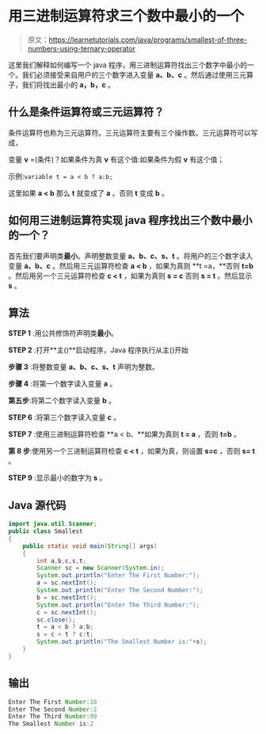 # 用三进制运算符求三个数中最小的一个

> 原文：<https://learnetutorials.com/java/programs/smallest-of-three-numbers-using-ternary-operator>

这里我们解释如何编写一个 java 程序，用三进制运算符找出三个数字中最小的一个。我们必须接受来自用户的三个数字进入变量 **a、b、c** 。然后通过使用三元算子，我们将找出最小的 **a，b，c** 。

## 什么是条件运算符或三元运算符？

条件运算符也称为三元运算符。三元运算符主要有三个操作数。三元运算符可以写成，

变量 **v** =(条件)？如果条件为真 **v** 有这个值:如果条件为假 **v** 有这个值；

示例:`variable t = a < b ? a:b;`

这里如果 **a < b** 那么 **t** 就变成了 **a** 。否则 **t** 变成 **b** 。

## 如何用三进制运算符实现 java 程序找出三个数中最小的一个？

首先我们要声明类**最小**。声明整数变量 **a、b、c、s、t** 。将用户的三个数字读入变量 **a、b、c** 。然后用三元运算符检查 **a < b** ，如果为真则 **t =a，**否则 **t=b** 。然后用另一个三元运算符检查 **c < t** ，如果为真则 **s = c** 否则 **s = t** 。然后显示 **s** 。

## 算法

**STEP 1** :用公共修饰符声明类**最小**。

**STEP 2** :打开**主()**启动程序，Java 程序执行从主()开始

**步骤 3** :将整数变量 **a、b、c、s、t** 声明为整数。

**步骤 4** :将第一个数字读入变量 **a** 。

**第五步**:将第二个数字读入变量 **b** 。

**STEP 6** :将第三个数字读入变量 **c** 。

**STEP 7** :使用三进制运算符检查 **a < b、**如果为真则 **t = a** ，否则 **t=b** 。

**第 8 步**:使用另一个三进制运算符检查 **c < t** ，如果为真，则设置 **s=c** ，否则 **s= t** 。

**STEP 9** :显示最小的数字为 **s** 。

## Java 源代码

```java
import java.util.Scanner;
public class Smallest 
{
    public static void main(String[] args) 
    {
        int a,b,c,s,t;
        Scanner sc = new Scanner(System.in);
        System.out.println("Enter The First Number:");
        a = sc.nextInt();
        System.out.println("Enter The Second Number:");
        b = sc.nextInt();
        System.out.println("Enter The Third Number:");
        c = sc.nextInt();
        sc.close();
        t = a < b ? a:b;
        s = c < t ? c:t;
        System.out.println("The Smallest Number is:"+s);
    }
}

```

## 输出

```java
Enter The First Number:10
Enter The Second Number:2
Enter The Third Number:99
The Smallest Number is:2 
```